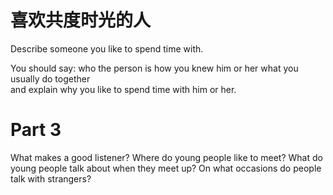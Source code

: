 # 喜欢共度时光的人  

Describe someone you like to spend time with.  

You should say: who the person is how you knew him or her what you usually do together   
and explain why you like to spend time with him or her.  

# Part 3  

What makes a good listener? Where do young people like to meet? What do young people talk about when they meet up? On what occasions do people talk with strangers?  

